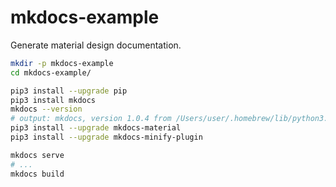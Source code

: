 # mkdocs-example
Generate material design documentation.

```bash
mkdir -p mkdocs-example
cd mkdocs-example/

pip3 install --upgrade pip
pip3 install mkdocs
mkdocs --version
# output: mkdocs, version 1.0.4 from /Users/user/.homebrew/lib/python3.7/site-packages/mkdocs (Python 3.7)
pip3 install --upgrade mkdocs-material
pip3 install --upgrade mkdocs-minify-plugin

mkdocs serve
# ...
mkdocs build
```
